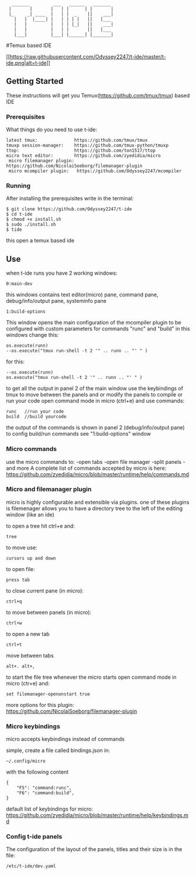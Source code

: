       _______         ___   ______   _______ 
     |       |       |   | |      | |       |
     |_     _| ____  |   | |  _    ||    ___|
       |   |  |____| |   | | | |   ||   |___ 
       |   |         |   | | |_|   ||    ___|
       |   |         |   | |       ||   |___ 
       |___|         |___| |______| |_______|

#Temux based IDE

[[https://raw.githubusercontent.com/Odyssey2247/t-ide/master/t-ide.png|alt=t-ide]]

## Getting Started

These instructions will get you Temux(https://github.com/tmux/tmux) based IDE

### Prerequisites

What things do you need to use t-ide:

```
latest tmux:              https://github.com/tmux/tmux
tmuxp session-manager:    https://github.com/tmux-python/tmuxp
ttop:                     https://github.com/ton1517/ttop
micro text editor:        https://github.com/zyedidia/micro
 micro filemanager plugin: https://github.com/NicolaiSoeborg/filemanager-plugin
 micro mcompiler plugin:   https://github.com/Odyssey2247/mcompiler
```

### Running

After installing the prerequisites write in the terminal:

```
$ git clone https://github.com/Odyssey2247/t-ide
$ cd t-ide
$ chmod +x install.sh
$ sudo ./install.sh
$ tide
```
this open a temux based ide

## Use

when t-ide runs you have 2 working windows:

	0:main-dev 

this windows contains text editor(micro) pane, command pane, debug/info/output pane, systeminfo pane

	1:build-options

This window opens the main configuration of the mcompiler plugin to 
be configured with custom parameters for commands "runc" and "build"
in this windows change this:
 
    os.execute(runn)                       
    --os.execute("tmux run-shell -t 2 '" .. runn .. "' " )

for this:
 
    --os.execute(runn)
    os.execute("tmux run-shell -t 2 '" .. runn .. "' " )
	
to get all the output in panel 2 of the main window
use the keybindings of tmux to move between the panels and or modify the panels
to compile or run your code open command mode in micro (ctrl+e) and use commands:

    runc   //run your code 
    build  //build yourcode

the output of the commands is shown in panel 2 (debug/info/output pane)
to config build/run commands see "1:build-options" window

### Micro commands

use the micro commands to:
-open tabs
-open file manager
-split panels
-and more
A complete list of commands accepted by micro is here: https://github.com/zyedidia/micro/blob/master/runtime/help/commands.md

### Micro and filemanager plugin

micro is highly configurable and extensible via plugins. 
one of these plugins is filemenager allows you to have a 
directory tree to the left of the editing window (like an ide)

to open a tree hit ctrl+e and:

    tree

to move use:

    cursors up and down  

to open file:

    press tab

to close current pane (in micro):

    ctrl+q

to move between panels (in micro):

    ctrl+w

to open a new tab 
  
    ctrl+t

move between tabs

    alt+. alt+,

to start the file tree whenever the micro starts 
open command mode in micro (ctr+e) and:

    set filemanager-openonstart true

more options for this plugin: https://github.com/NicolaiSoeborg/filemanager-plugin

### Micro keybindings

micro accepts keybindings instead of commands

simple, create a file called bindings.json in:

	~/.config/micro

with the following content

    {
        "F5": "command:runc",
        "F6": "command:build",
    }

default list of keybindings for micro: https://github.com/zyedidia/micro/blob/master/runtime/help/keybindings.md

### Config t-ide panels

The configuration of the layout of the panels, titles and their size is in the file:

    /etc/t-ide/dev.yaml

